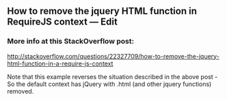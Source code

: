 ## How to remove the jquery HTML function in RequireJS context — Edit

### More info at this StackOverflow post:
http://stackoverflow.com/questions/22327709/how-to-remove-the-jquery-html-function-in-a-require-js-context

Note that this example reverses the situation described in the above post - So the default context has jQuery with .html (and other jquery functions) removed.
